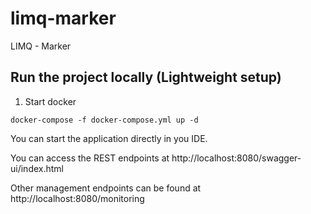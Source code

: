 # limq-marker

LIMQ - Marker

## Run the project locally (Lightweight setup)

1. Start docker

```
docker-compose -f docker-compose.yml up -d
```

You can start the application directly in you IDE.

You can access the REST endpoints at http://localhost:8080/swagger-ui/index.html

Other management endpoints can be found at http://localhost:8080/monitoring
